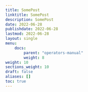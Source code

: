 ```yaml
---
title: SomePost 
linktitle: SomePost
description: SomePost
date: 2022-06-28
publishdate: 2022-06-28
lastmod: 2022-06-28
layout: single
menu:
    docs:
        parent: "operators-manual"
        weight: 8
weight: 10
sections_weight: 10
draft: false
aliases: []
toc: true
---
```

